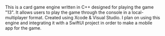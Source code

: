 This is a card game engine written in C++ designed for playing the game "13". It allows users to play the game through the console in a local-multiplayer format.
Created using Xcode & Visual Studio.
I plan on using this engine and integrating it with a SwiftUI project in order to make a mobile app for the game.
